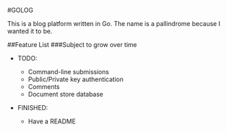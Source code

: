 #GOLOG

This is a blog platform written in Go. The name is a pallindrome because I wanted it to be. 

##Feature List
###Subject to grow over time
* TODO:
    * Command-line submissions
    * Public/Private key authentication
    * Comments
    * Document store database

* FINISHED:
    * Have a README
